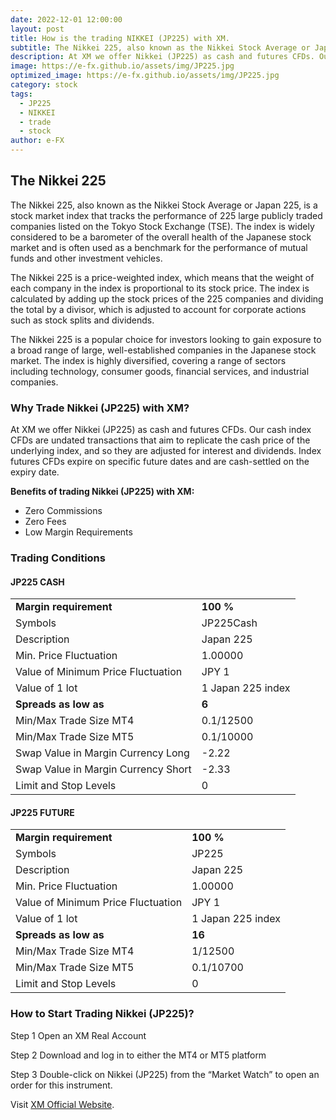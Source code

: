 ```yaml
---
date: 2022-12-01 12:00:00
layout: post
title: How is the trading NIKKEI (JP225) with XM.
subtitle: The Nikkei 225, also known as the Nikkei Stock Average or Japan 225
description: At XM we offer Nikkei (JP225) as cash and futures CFDs. Our cash index CFDs are undated transactions that aim to replicate the cash price of the underlying index
image: https://e-fx.github.io/assets/img/JP225.jpg
optimized_image: https://e-fx.github.io/assets/img/JP225.jpg
category: stock
tags:
  - JP225
  - NIKKEI
  - trade
  - stock
author: e-FX
---
```


## The Nikkei 225

The Nikkei 225, also known as the Nikkei Stock Average or Japan 225, is a stock market index that tracks the performance of 225 large publicly traded companies listed on the Tokyo Stock Exchange (TSE). The index is widely considered to be a barometer of the overall health of the Japanese stock market and is often used as a benchmark for the performance of mutual funds and other investment vehicles.

The Nikkei 225 is a price-weighted index, which means that the weight of each company in the index is proportional to its stock price. The index is calculated by adding up the stock prices of the 225 companies and dividing the total by a divisor, which is adjusted to account for corporate actions such as stock splits and dividends.

The Nikkei 225 is a popular choice for investors looking to gain exposure to a broad range of large, well-established companies in the Japanese stock market. The index is highly diversified, covering a range of sectors including technology, consumer goods, financial services, and industrial companies.



### Why Trade Nikkei (JP225) with XM?
At XM we offer Nikkei (JP225) as cash and futures CFDs. Our cash index CFDs are undated transactions that aim to replicate the cash price of the underlying index, and so they are adjusted for interest and dividends. Index futures CFDs expire on specific future dates and are cash-settled on the expiry date.

<b>Benefits of trading Nikkei (JP225) with XM:</b>

- Zero Commissions
- Zero Fees
- Low Margin Requirements


### Trading Conditions

#### JP225 CASH

<table>
	<tr>
		<td><b>Margin requirement</b></td><td><b>100 %</b></td>
	</tr>
	<tr>
		<td>Symbols</td><td>JP225Cash</td>
	</tr>
<tr>
		<td>Description</td><td>Japan 225</td>
	</tr>
<tr>
		<td>Min. Price Fluctuation</td><td>1.00000</td>
	</tr>
<tr>
		<td>Value of Minimum Price Fluctuation</td><td>JPY 1</td>
	</tr>
<tr>
		<td>Value of 1 lot</td><td>1 Japan 225 index</td>
	</tr>
<td><b>Spreads as low as</b></td><td><b>6</b></td>
<tr>
		<td>Min/Max Trade Size MT4</td><td>0.1/12500</td>
	</tr>
<tr>
		<td>Min/Max Trade Size MT5</td><td>0.1/10000</td>
	</tr>
<tr>
		<td>Swap Value in Margin Currency Long</td><td>-2.22</td>
	</tr>
<tr>
		<td>Swap Value in Margin Currency Short</td><td>-2.33</td>
	</tr>
<tr>
		<td>Limit and Stop Levels</td><td>0</td>
	</tr>
</table>

#### JP225 FUTURE
<table>
	<tr>
		<td><b>Margin requirement</b></td><td><b>100 %</b></td>
	</tr>
<tr>
		<td>Symbols</td><td>JP225</td>
	</tr>
<tr>
		<td>Description</td><td>Japan 225</td>
	</tr>
<tr>
		<td>Min. Price Fluctuation</td><td>1.00000</td>
	</tr>
<tr>
		<td>Value of Minimum Price Fluctuation</td><td>JPY 1</td>
	</tr>
<tr>
		<td>Value of 1 lot</td><td>1 Japan 225 index</td>
	</tr>
	<tr>
<td><b>Spreads as low as</b></td><td><b>16</b></td></td>
	</tr>
<tr>
		<td>Min/Max Trade Size MT4</td><td>1/12500</td>
	</tr>
<tr>
		<td>Min/Max Trade Size MT5</td><td>0.1/10700</td>
	</tr>
<tr>
		<td>Limit and Stop Levels</td><td>0</td>
	</tr>
</table>

### How to Start Trading Nikkei (JP225)?

Step 1
Open an XM Real Account

Step 2
Download and log in to either the MT4 or MT5 platform

Step 3
Double-click on Nikkei (JP225) from the “Market Watch” to open an order for this instrument.

Visit [XM Official Website](https://clicks.pipaffiliates.com/c?c=550036&l=en&p=0).




